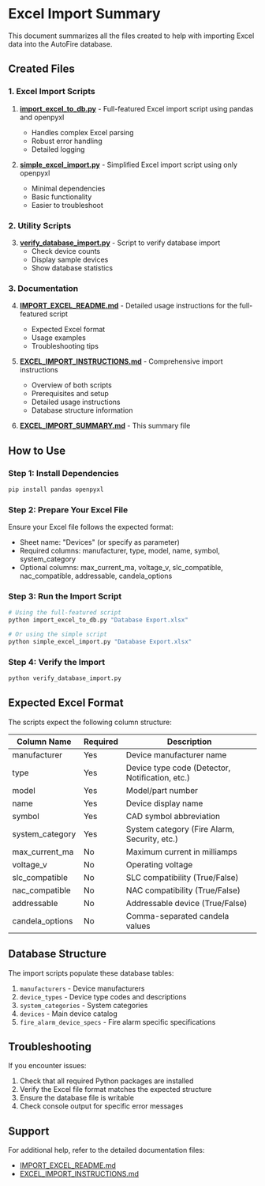 # Excel Import Summary

This document summarizes all the files created to help with importing Excel data into the AutoFire database.

## Created Files

### 1. Excel Import Scripts

1. **[import_excel_to_db.py](file:///c%3A/Dev/Autofire/import_excel_to_db.py)** - Full-featured Excel import script using pandas and openpyxl
   - Handles complex Excel parsing
   - Robust error handling
   - Detailed logging

2. **[simple_excel_import.py](file:///c%3A/Dev/Autofire/simple_excel_import.py)** - Simplified Excel import script using only openpyxl
   - Minimal dependencies
   - Basic functionality
   - Easier to troubleshoot

### 2. Utility Scripts

3. **[verify_database_import.py](file:///c%3A/Dev/Autofire/verify_database_import.py)** - Script to verify database import
   - Check device counts
   - Display sample devices
   - Show database statistics

### 3. Documentation

4. **[IMPORT_EXCEL_README.md](file:///c%3A/Dev/Autofire/IMPORT_EXCEL_README.md)** - Detailed usage instructions for the full-featured script
   - Expected Excel format
   - Usage examples
   - Troubleshooting tips

5. **[EXCEL_IMPORT_INSTRUCTIONS.md](file:///c%3A/Dev/Autofire/EXCEL_IMPORT_INSTRUCTIONS.md)** - Comprehensive import instructions
   - Overview of both scripts
   - Prerequisites and setup
   - Detailed usage instructions
   - Database structure information

6. **[EXCEL_IMPORT_SUMMARY.md](file:///c%3A/Dev/Autofire/EXCEL_IMPORT_SUMMARY.md)** - This summary file

## How to Use

### Step 1: Install Dependencies

```bash
pip install pandas openpyxl
```

### Step 2: Prepare Your Excel File

Ensure your Excel file follows the expected format:
- Sheet name: "Devices" (or specify as parameter)
- Required columns: manufacturer, type, model, name, symbol, system_category
- Optional columns: max_current_ma, voltage_v, slc_compatible, nac_compatible, addressable, candela_options

### Step 3: Run the Import Script

```bash
# Using the full-featured script
python import_excel_to_db.py "Database Export.xlsx"

# Or using the simple script
python simple_excel_import.py "Database Export.xlsx"
```

### Step 4: Verify the Import

```bash
python verify_database_import.py
```

## Expected Excel Format

The scripts expect the following column structure:

| Column Name | Required | Description |
|-------------|----------|-------------|
| manufacturer | Yes | Device manufacturer name |
| type | Yes | Device type code (Detector, Notification, etc.) |
| model | Yes | Model/part number |
| name | Yes | Device display name |
| symbol | Yes | CAD symbol abbreviation |
| system_category | Yes | System category (Fire Alarm, Security, etc.) |
| max_current_ma | No | Maximum current in milliamps |
| voltage_v | No | Operating voltage |
| slc_compatible | No | SLC compatibility (True/False) |
| nac_compatible | No | NAC compatibility (True/False) |
| addressable | No | Addressable device (True/False) |
| candela_options | No | Comma-separated candela values |

## Database Structure

The import scripts populate these database tables:

1. `manufacturers` - Device manufacturers
2. `device_types` - Device type codes and descriptions
3. `system_categories` - System categories
4. `devices` - Main device catalog
5. `fire_alarm_device_specs` - Fire alarm specific specifications

## Troubleshooting

If you encounter issues:

1. Check that all required Python packages are installed
2. Verify the Excel file format matches the expected structure
3. Ensure the database file is writable
4. Check console output for specific error messages

## Support

For additional help, refer to the detailed documentation files:
- [IMPORT_EXCEL_README.md](file:///c%3A/Dev/Autofire/IMPORT_EXCEL_README.md)
- [EXCEL_IMPORT_INSTRUCTIONS.md](file:///c%3A/Dev/Autofire/EXCEL_IMPORT_INSTRUCTIONS.md)